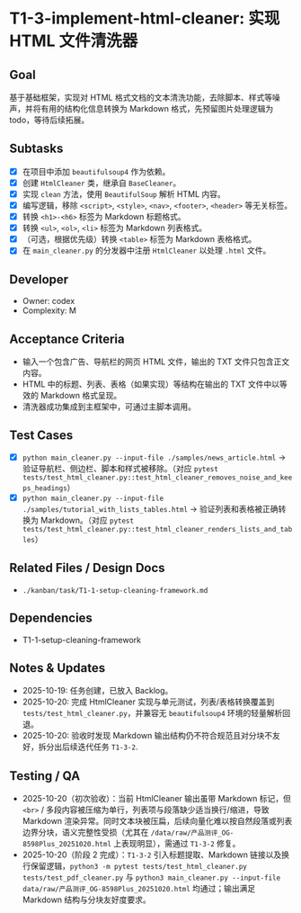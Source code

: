 # T1-3-implement-html-cleaner: 实现 HTML 文件清洗器

## Goal
基于基础框架，实现对 HTML 格式文档的文本清洗功能，去除脚本、样式等噪声，并将有用的结构化信息转换为 Markdown 格式，先预留图片处理逻辑为todo，等待后续拓展。

## Subtasks
- [x] 在项目中添加 `beautifulsoup4` 作为依赖。
- [x] 创建 `HtmlCleaner` 类，继承自 `BaseCleaner`。
- [x] 实现 `clean` 方法，使用 `BeautifulSoup` 解析 HTML 内容。
- [x] 编写逻辑，移除 `<script>`, `<style>`, `<nav>`, `<footer>`, `<header>` 等无关标签。
- [x] 转换 `<h1>-<h6>` 标签为 Markdown 标题格式。
- [x] 转换 `<ul>`, `<ol>`, `<li>` 标签为 Markdown 列表格式。
- [x] （可选，根据优先级）转换 `<table>` 标签为 Markdown 表格格式。
- [x] 在 `main_cleaner.py` 的分发器中注册 `HtmlCleaner` 以处理 `.html` 文件。

## Developer
- Owner: codex
- Complexity: M

## Acceptance Criteria
- 输入一个包含广告、导航栏的网页 HTML 文件，输出的 TXT 文件只包含正文内容。
- HTML 中的标题、列表、表格（如果实现）等结构在输出的 TXT 文件中以等效的 Markdown 格式呈现。
- 清洗器成功集成到主框架中，可通过主脚本调用。

## Test Cases
- [x] `python main_cleaner.py --input-file ./samples/news_article.html` -> 验证导航栏、侧边栏、脚本和样式被移除。（对应 `pytest tests/test_html_cleaner.py::test_html_cleaner_removes_noise_and_keeps_headings`）
- [x] `python main_cleaner.py --input-file ./samples/tutorial_with_lists_tables.html` -> 验证列表和表格被正确转换为 Markdown。（对应 `pytest tests/test_html_cleaner.py::test_html_cleaner_renders_lists_and_tables`）

## Related Files / Design Docs
- `./kanban/task/T1-1-setup-cleaning-framework.md`

## Dependencies
- T1-1-setup-cleaning-framework

## Notes & Updates
- 2025-10-19: 任务创建，已放入 Backlog。
- 2025-10-20: 完成 HtmlCleaner 实现与单元测试，列表/表格转换覆盖到 `tests/test_html_cleaner.py`，并兼容无 `beautifulsoup4` 环境的轻量解析回退。
- 2025-10-20: 验收时发现 Markdown 输出结构仍不符合规范且对分块不友好，拆分出后续迭代任务 `T1-3-2`.

## Testing / QA
- 2025-10-20（初次验收）：当前 HtmlCleaner 输出虽带 Markdown 标记，但 `<br>` / 多段内容被压缩为单行，列表项与段落缺少适当换行/缩进，导致 Markdown 渲染异常。同时文本块被压扁，后续向量化难以按自然段落或列表边界分块，语义完整性受损（尤其在 `/data/raw/产品测评_OG-8598Plus_20251020.html` 上表现明显），需通过 `T1-3-2` 修复。
- 2025-10-20（阶段 2 完成）：`T1-3-2` 引入标题提取、Markdown 链接以及换行保留逻辑，`python3 -m pytest tests/test_html_cleaner.py tests/test_pdf_cleaner.py` 与 `python3 main_cleaner.py --input-file data/raw/产品测评_OG-8598Plus_20251020.html` 均通过；输出满足 Markdown 结构与分块友好度要求。
